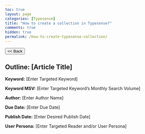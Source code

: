 ```yaml
---
toc: true
layout: page
categories: [Typesense]
title: "How to create a collection in Typesense?"
comments: true
hidden: true
permalink: /how-to-create-typesense-collection/
---
```


<button class="back-button" onclick="window.history.back()"><< Back</button>

## Outline: [Article Title]

**Keyword:** [Enter Targeted Keyword]

**Keyword MSV:** [Enter Targeted Keyword’s Monthly Search Volume]

**Author:** [Enter Author Name]

**Due Date:** [Enter Due Date]

**Publish Date:** [Enter Desired Publish Date]

**User Persona:** [Enter Targeted Reader and/or User Persona]

<br>
